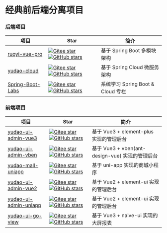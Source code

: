 # 经典前后端分离项目

### 后端项目

|项目|Star|简介|
|---|---|---|
|[ruoyi-vue-pro](https://gitee.com/zhijiantianya/ruoyi-vue-pro)|[![Gitee star](https://camo.githubusercontent.com/dd8439045d68a6427d3fdbc56a39fc3db598b05f7e28d26adfaa29fd10c1014a/68747470733a2f2f67697465652e636f6d2f7a68696a69616e7469616e79612f72756f79692d7675652d70726f2f62616467652f737461722e7376673f7468656d653d7768697465)](https://gitee.com/zhijiantianya/ruoyi-vue-pro) [![GitHub stars](https://camo.githubusercontent.com/b212831ce1906feb574ea5cc6847ffe5985ffc20eeef18720dfe9e3781f8d619/68747470733a2f2f696d672e736869656c64732e696f2f6769746875622f73746172732f59756e6169562f72756f79692d7675652d70726f2e7376673f7374796c653d736f6369616c266c6162656c3d5374617273)](https://github.com/YunaiV/ruoyi-vue-pro)|基于 Spring Boot 多模块架构|
|[yudao-cloud](https://gitee.com/zhijiantianya/yudao-cloud)|[![Gitee star](https://camo.githubusercontent.com/8024d66868db9ee9370dc36150182e791e8c93f219d96b737bbb28b66594f295/68747470733a2f2f67697465652e636f6d2f7a68696a69616e7469616e79612f797564616f2d636c6f75642f62616467652f737461722e7376673f7468656d653d7768697465)](https://gitee.com/zhijiantianya/yudao-cloud) [![GitHub stars](https://camo.githubusercontent.com/56e2e4f854253b8fe07677202ca7950f3f0a80529ef840421aaf287e2de72be6/68747470733a2f2f696d672e736869656c64732e696f2f6769746875622f73746172732f59756e6169562f797564616f2d636c6f75642e7376673f7374796c653d736f6369616c266c6162656c3d5374617273)](https://github.com/YunaiV/yudao-cloud)|基于 Spring Cloud 微服务架构|
|[Spring-Boot-Labs](https://gitee.com/yudaocode/SpringBoot-Labs)|[![Gitee star](https://camo.githubusercontent.com/ee5a67d7496f7fe576673107b23e677dfa7686fc2473fa0f43f7e63fdb4930a3/68747470733a2f2f67697465652e636f6d2f797564616f636f64652f537072696e67426f6f742d4c6162732f62616467652f737461722e7376673f7468656d653d7768697465)](https://gitee.com/zhijiantianya/yudao-cloud) [![GitHub stars](https://camo.githubusercontent.com/a813c7cec5fb04ad9821dfbb68884dda4f8a87aae12e53bdd977ef131f1ef7da/68747470733a2f2f696d672e736869656c64732e696f2f6769746875622f73746172732f797564616f636f64652f537072696e67426f6f742d4c6162732e7376673f7374796c653d736f6369616c266c6162656c3d5374617273)](https://github.com/yudaocode/SpringBoot-Labs)|系统学习 Spring Boot & Cloud 专栏|

### 前端项目

| 项目                                                                         | Star                                                                                                                                                                                                                                                                                                                                                                                                                                                                                                                                                                                                                                                                                                         | 简介                                     |
| -------------------------------------------------------------------------- | ------------------------------------------------------------------------------------------------------------------------------------------------------------------------------------------------------------------------------------------------------------------------------------------------------------------------------------------------------------------------------------------------------------------------------------------------------------------------------------------------------------------------------------------------------------------------------------------------------------------------------------------------------------------------------------------------------------ | -------------------------------------- |
| [yudao-ui-admin-vue3](https://gitee.com/yudaocode/yudao-ui-admin-vue3)     | [![Gitee star](https://camo.githubusercontent.com/92ac452c3a174385f8fdc6965f71d9b32bc09daa3c76541d8efed90ee1f80dc8/68747470733a2f2f67697465652e636f6d2f797564616f636f64652f797564616f2d75692d61646d696e2d767565332f62616467652f737461722e7376673f7468656d653d7768697465)](https://gitee.com/yudaocode/yudao-ui-admin-vue3) [![GitHub stars](https://camo.githubusercontent.com/23ab451822dacff01067961120d447891b8435137a9360012fc34b9c0ae93a7e/68747470733a2f2f696d672e736869656c64732e696f2f6769746875622f73746172732f797564616f636f64652f797564616f2d75692d61646d696e2d767565332e7376673f7374796c653d736f6369616c266c6162656c3d5374617273)](https://github.com/yudaocode/yudao-ui-admin-vue3)             | 基于 Vue3 + element-plus 实现的管理后台         |
| [yudao-ui-admin-vben](https://gitee.com/yudaocode/yudao-ui-admin-vben)     | [![Gitee star](https://camo.githubusercontent.com/0f6ae24091023eb21288b6419e160f293755154d07be5f28da40214fb00b0faf/68747470733a2f2f67697465652e636f6d2f797564616f636f64652f797564616f2d75692d61646d696e2d7662656e2f62616467652f737461722e7376673f7468656d653d7768697465)](https://gitee.com/yudaocode/yudao-ui-admin-vben) [![GitHub stars](https://camo.githubusercontent.com/814eb4ba91c837f720e4c1050ba0354fe171e3235e06848042fa6eea99c3aa89/68747470733a2f2f696d672e736869656c64732e696f2f6769746875622f73746172732f797564616f636f64652f797564616f2d75692d61646d696e2d7662656e2e7376673f7374796c653d736f6369616c266c6162656c3d5374617273)](https://github.com/yudaocode/yudao-ui-admin-vben)             | 基于 Vue3 + vben(ant-design-vue) 实现的管理后台 |
| [yudao-mall-uniapp](https://gitee.com/yudaocode/yudao-mall-uniapp)         | [![Gitee star](https://camo.githubusercontent.com/7d1236dd0059de1dcfc4694213182baf7052f5a155bc6be40638af45e2d1ad26/68747470733a2f2f67697465652e636f6d2f797564616f636f64652f797564616f2d6d616c6c2d756e696170702f62616467652f737461722e7376673f7468656d653d7768697465)](https://gitee.com/yudaocode/yudao-mall-uniapp) [![GitHub stars](https://camo.githubusercontent.com/5dd26878ce26ad9ae10109e7ffed0624ec60a9d4f85d7dd7ec2ac063f2e21517/68747470733a2f2f696d672e736869656c64732e696f2f6769746875622f73746172732f797564616f636f64652f797564616f2d6d616c6c2d756e696170702e7376673f7374796c653d736f6369616c266c6162656c3d5374617273)](https://github.com/yudaocode/yudao-mall-uniapp)                         | 基于 uni-app 实现的商城小程序                    |
| [yudao-ui-admin-vue2](https://gitee.com/yudaocode/yudao-ui-admin-vue2)     | [![Gitee star](https://camo.githubusercontent.com/2b5fe3a03b4f65491a16e884380d8356145f240c2cdb72f52989877c6552ffb2/68747470733a2f2f67697465652e636f6d2f797564616f636f64652f797564616f2d75692d61646d696e2d767565322f62616467652f737461722e7376673f7468656d653d7768697465)](https://gitee.com/yudaocode/yudao-ui-admin-vue2) [![GitHub stars](https://camo.githubusercontent.com/378049924889f2f82e204ba1a19573a370c947029a273a0f8c645accec83701e/68747470733a2f2f696d672e736869656c64732e696f2f6769746875622f73746172732f797564616f636f64652f797564616f2d75692d61646d696e2d767565322e7376673f7374796c653d736f6369616c266c6162656c3d5374617273)](https://github.com/yudaocode/yudao-ui-admin-vue2)             | 基于 Vue2 + element-ui 实现的管理后台           |
| [yudao-ui-admin-uniapp](https://gitee.com/yudaocode/yudao-ui-admin-uniapp) | [![Gitee star](https://camo.githubusercontent.com/13ca4f7b7a85f5f3e83df3066314fccecd25c015fdcd4ea454bc8058cf9e9dee/68747470733a2f2f67697465652e636f6d2f797564616f636f64652f797564616f2d75692d61646d696e2d756e696170702f62616467652f737461722e7376673f7468656d653d7768697465)](https://gitee.com/yudaocode/yudao-ui-admin-uniapp) [![GitHub stars](https://camo.githubusercontent.com/cb5db0830a24231931c30ce3fe150da23b97a2d01951779a735d1df37866e571/68747470733a2f2f696d672e736869656c64732e696f2f6769746875622f73746172732f797564616f636f64652f797564616f2d75692d61646d696e2d756e696170702e7376673f7374796c653d736f6369616c266c6162656c3d5374617273)](https://github.com/yudaocode/yudao-ui-admin-uniapp) | 基于 Vue2 + element-ui 实现的管理后台           |
| [yudao-ui-go-view](https://gitee.com/yudaocode/yudao-ui-go-view)           | [![Gitee star](https://camo.githubusercontent.com/92081555b3e36294c60426cac4eb22f1bab46b5791ee61df8290adcd99007e5c/68747470733a2f2f67697465652e636f6d2f797564616f636f64652f797564616f2d75692d676f2d766965772f62616467652f737461722e7376673f7468656d653d7768697465)](https://gitee.com/yudaocode/yudao-ui-go-view) [![GitHub stars](https://camo.githubusercontent.com/b48be55622f6aed88d3505cbff3e7a3a72b25d939163de52dfba1c982266fe3b/68747470733a2f2f696d672e736869656c64732e696f2f6769746875622f73746172732f797564616f636f64652f797564616f2d75692d676f2d766965772e7376673f7374796c653d736f6369616c266c6162656c3d5374617273)](https://github.com/yudaocode/yudao-ui-go-view)                               | 基于 Vue3 + naive-ui 实现的大屏报表             |
